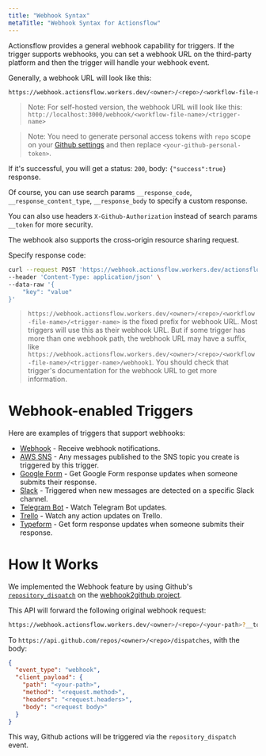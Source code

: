 ```yaml
---
title: "Webhook Syntax"
metaTitle: "Webhook Syntax for Actionsflow"
---
```


Actionsflow provides a general webhook capability for triggers. If the trigger supports webhooks, you can set a webhook URL on the third-party platform and then the trigger will handle your webhook event.

Generally, a webhook URL will look like this:

```bash
https://webhook.actionsflow.workers.dev/<owner>/<repo>/<workflow-file-name>/<trigger-name>?__token=<your-github-personal-token>
```

> Note: For self-hosted version, the webhook URL will look like this: `http://localhost:3000/webhook/<workflow-file-name>/<trigger-name>`

> Note: You need to generate personal access tokens with `repo` scope on your [Github settings](https://github.com/settings/tokens) and then replace `<your-github-personal-token>`.

If it's successful, you will get a status: `200`, body: `{"success":true}` response.

Of course, you can use search params `__response_code`, `__response_content_type`, `__response_body` to specify a custom response.

You can also use headers `X-Github-Authorization` instead of search params `__token` for more security.

The webhook also supports the cross-origin resource sharing request.

Specify response code:

```bash
curl --request POST 'https://webhook.actionsflow.workers.dev/actionsflow/webhook2github/webhook/webhook?__token=<your-github-personal-token>&__response_code=200' \
--header 'Content-Type: application/json' \
--data-raw '{
    "key": "value"
}'
```

> `https://webhook.actionsflow.workers.dev/<owner>/<repo>/<workflow-file-name>/<trigger-name>` is the fixed prefix for webhook URL. Most triggers will use this as their webhook URL. But if some trigger has more than one webhook path, the webhook URL may have a suffix, like `https://webhook.actionsflow.workers.dev/<owner>/<repo>/<workflow-file-name>/<trigger-name>/webhook1`. You should check that trigger's documentation for the webhook URL to get more information.

# Webhook-enabled Triggers

Here are examples of triggers that support webhooks:

- [Webhook](./triggers/webhook.md) - Receive webhook notifications.
- [AWS SNS](https://github.com/actionsflow/actionsflow/tree/main/packages/actionsflow-trigger-aws_sns) - Any messages published to the SNS topic you create is triggered by this trigger.
- [Google Form](https://github.com/actionsflow/actionsflow/tree/main/packages/actionsflow-trigger-google_form) - Get Google Form response updates when someone submits their response.
- [Slack](https://github.com/actionsflow/actionsflow/tree/main/packages/actionsflow-trigger-slack) - Triggered when new messages are detected on a specific Slack channel.
- [Telegram Bot](https://github.com/actionsflow/actionsflow/tree/main/packages/actionsflow-trigger-telegram_bot) - Watch Telegram Bot updates.
- [Trello](https://github.com/actionsflow/actionsflow/tree/main/packages/actionsflow-trigger-trello) - Watch any action updates on Trello.
- [Typeform](https://github.com/actionsflow/actionsflow/tree/main/packages/actionsflow-trigger-typeform) - Get form response updates when someone submits their response.

# How It Works

We implemented the Webhook feature by using Github's [`repository_dispatch`](https://docs.github.com/en/actions/reference/events-that-trigger-workflows#repository_dispatch) on the [webhook2github project](https://github.com/actionsflow/webhook2github).

This API will forward the following original webhook request:

```bash
https://webhook.actionsflow.workers.dev/<owner>/<repo>/<your-path>?__token=<your-github-personal-token>
```

To `https://api.github.com/repos/<owner>/<repo>/dispatches`, with the body:

```json
{
  "event_type": "webhook",
  "client_payload": {
    "path": "<your-path>",
    "method": "<request.method>",
    "headers": "<request.headers>",
    "body": "<request body>"
  }
}
```

This way, Github actions will be triggered via the `repository_dispatch` event.

